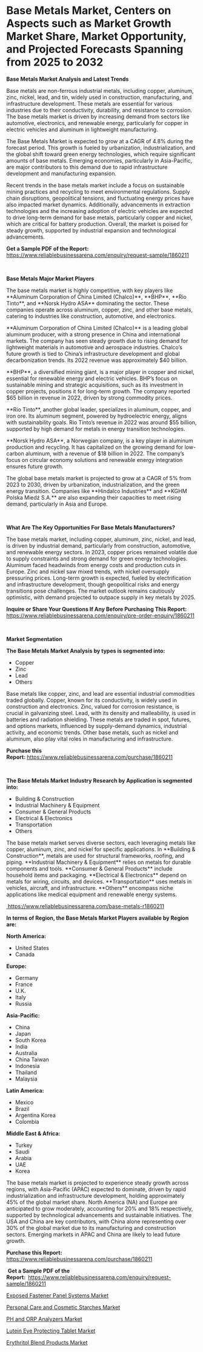 <p><h1>Base Metals Market, Centers on Aspects such as Market Growth Market Share, Market Opportunity, and Projected Forecasts Spanning from 2025 to 2032</h1></p><p><strong>Base Metals Market Analysis and Latest Trends</strong></p>
<p><p>Base metals are non-ferrous industrial metals, including copper, aluminum, zinc, nickel, lead, and tin, widely used in construction, manufacturing, and infrastructure development. These metals are essential for various industries due to their conductivity, durability, and resistance to corrosion. The base metals market is driven by increasing demand from sectors like automotive, electronics, and renewable energy, particularly for copper in electric vehicles and aluminum in lightweight manufacturing.</p><p>The Base Metals Market is expected to grow at a CAGR of 4.8% during the forecast period. This growth is fueled by urbanization, industrialization, and the global shift toward green energy technologies, which require significant amounts of base metals. Emerging economies, particularly in Asia-Pacific, are major contributors to this demand due to rapid infrastructure development and manufacturing expansion.</p><p>Recent trends in the base metals market include a focus on sustainable mining practices and recycling to meet environmental regulations. Supply chain disruptions, geopolitical tensions, and fluctuating energy prices have also impacted market dynamics. Additionally, advancements in extraction technologies and the increasing adoption of electric vehicles are expected to drive long-term demand for base metals, particularly copper and nickel, which are critical for battery production. Overall, the market is poised for steady growth, supported by industrial expansion and technological advancements.</p></p>
<p><strong>Get a Sample PDF of the Report:&nbsp;</strong> <a href="https://www.reliablebusinessarena.com/enquiry/request-sample/1860211?utm_campaign=1948&utm_medium=2&utm_source=Github&utm_content=ia&utm_term=24012025&utm_id=base-metals">https://www.reliablebusinessarena.com/enquiry/request-sample/1860211</a></p>
<p>&nbsp;</p>
<p><strong>Base Metals Major Market Players</strong></p>
<p><p>The base metals market is highly competitive, with key players like **Aluminum Corporation of China Limited (Chalco)**, **BHP**, **Rio Tinto**, and **Norsk Hydro ASA** dominating the sector. These companies operate across aluminum, copper, zinc, and other base metals, catering to industries like construction, automotive, and electronics.</p><p>**Aluminum Corporation of China Limited (Chalco)** is a leading global aluminum producer, with a strong presence in China and international markets. The company has seen steady growth due to rising demand for lightweight materials in automotive and aerospace industries. Chalco’s future growth is tied to China’s infrastructure development and global decarbonization trends. Its 2022 revenue was approximately $40 billion.</p><p>**BHP**, a diversified mining giant, is a major player in copper and nickel, essential for renewable energy and electric vehicles. BHP’s focus on sustainable mining and strategic acquisitions, such as its investment in copper projects, positions it for long-term growth. The company reported $65 billion in revenue in 2022, driven by strong commodity prices.</p><p>**Rio Tinto**, another global leader, specializes in aluminum, copper, and iron ore. Its aluminum segment, powered by hydroelectric energy, aligns with sustainability goals. Rio Tinto’s revenue in 2022 was around $55 billion, supported by high demand for metals in energy transition technologies.</p><p>**Norsk Hydro ASA**, a Norwegian company, is a key player in aluminum production and recycling. It has capitalized on the growing demand for low-carbon aluminum, with a revenue of $18 billion in 2022. The company’s focus on circular economy solutions and renewable energy integration ensures future growth.</p><p>The global base metals market is projected to grow at a CAGR of 5% from 2023 to 2030, driven by urbanization, industrialization, and the green energy transition. Companies like **Hindalco Industries** and **KGHM Polska Miedź S.A.** are also expanding their capacities to meet rising demand, particularly in Asia and Europe.</p></p>
<p>&nbsp;</p>
<p><strong>What Are The Key Opportunities For Base Metals Manufacturers?</strong></p>
<p><p>The base metals market, including copper, aluminum, zinc, nickel, and lead, is driven by industrial demand, particularly from construction, automotive, and renewable energy sectors. In 2023, copper prices remained volatile due to supply constraints and strong demand for green energy technologies. Aluminum faced headwinds from energy costs and production cuts in Europe. Zinc and nickel saw mixed trends, with nickel oversupply pressuring prices. Long-term growth is expected, fueled by electrification and infrastructure development, though geopolitical risks and energy transitions pose challenges. The market outlook remains cautiously optimistic, with demand projected to outpace supply in key metals by 2025.</p></p>
<p><strong>Inquire or Share Your Questions If Any Before Purchasing This Report:</strong> <a href="https://www.reliablebusinessarena.com/enquiry/pre-order-enquiry/1860211?utm_campaign=1948&utm_medium=2&utm_source=Github&utm_content=ia&utm_term=24012025&utm_id=base-metals">https://www.reliablebusinessarena.com/enquiry/pre-order-enquiry/1860211</a></p>
<p>&nbsp;</p>
<p><strong>Market Segmentation</strong></p>
<p><strong>The Base Metals Market Analysis by types is segmented into:</strong></p>
<p><ul><li>Copper</li><li>Zinc</li><li>Lead</li><li>Others</li></ul></p>
<p><p>Base metals like copper, zinc, and lead are essential industrial commodities traded globally. Copper, known for its conductivity, is widely used in construction and electronics. Zinc, valued for corrosion resistance, is crucial in galvanizing steel. Lead, with its density and malleability, is used in batteries and radiation shielding. These metals are traded in spot, futures, and options markets, influenced by supply-demand dynamics, industrial activity, and economic trends. Other base metals, such as nickel and aluminum, also play vital roles in manufacturing and infrastructure.</p></p>
<p><strong>Purchase this Report:&nbsp;</strong><a href="https://www.reliablebusinessarena.com/purchase/1860211?utm_campaign=1948&utm_medium=2&utm_source=Github&utm_content=ia&utm_term=24012025&utm_id=base-metals">https://www.reliablebusinessarena.com/purchase/1860211</a></p>
<p>&nbsp;</p>
<p><strong>The Base Metals Market Industry Research by Application is segmented into:</strong></p>
<p><ul><li>Building & Construction</li><li>Industrial Machinery & Equipment</li><li>Consumer & General Products</li><li>Electrical & Electronics</li><li>Transportation</li><li>Others</li></ul></p>
<p><p>The base metals market serves diverse sectors, each leveraging metals like copper, aluminum, zinc, and nickel for specific applications. In **Building & Construction**, metals are used for structural frameworks, roofing, and piping. **Industrial Machinery & Equipment** relies on metals for durable components and tools. **Consumer & General Products** include household items and packaging. **Electrical & Electronics** depend on metals for wiring, circuits, and devices. **Transportation** uses metals in vehicles, aircraft, and infrastructure. **Others** encompass niche applications like medical equipment and renewable energy systems.</p></p>
<p><a href="https://www.reliablebusinessarena.com/base-metals-r1860211?utm_campaign=1948&utm_medium=2&utm_source=Github&utm_content=ia&utm_term=24012025&utm_id=base-metals">&nbsp;https://www.reliablebusinessarena.com/base-metals-r1860211</a></p>
<p><strong>In terms of Region, the Base Metals Market Players available by Region are:</strong></p>
<p>
    <p> <strong> North America: </strong>
        <ul>
            <li>United States</li>
            <li>Canada</li>
        </ul>
        </p> 
    <p> <strong> Europe: </strong>
        <ul>
            <li>Germany</li>
            <li>France</li>
            <li>U.K.</li>
            <li>Italy</li>
            <li>Russia</li>
        </ul>
        </p> 
    <p> <strong> Asia-Pacific: </strong>
        <ul>
            <li>China</li>
            <li>Japan</li>
            <li>South Korea</li>
            <li>India</li>
            <li>Australia</li>
            <li>China Taiwan</li>
            <li>Indonesia</li>
            <li>Thailand</li>
            <li>Malaysia</li>
        </ul>
        </p> 
    <p> <strong> Latin America: </strong>
        <ul>
            <li>Mexico</li>
            <li>Brazil</li>
            <li>Argentina Korea</li>
            <li>Colombia</li>
        </ul>
        </p> 
    <p> <strong> Middle East & Africa: </strong>
        <ul>
            <li>Turkey</li>
            <li>Saudi</li>
            <li>Arabia</li>
            <li>UAE</li>
            <li>Korea</li>
        </ul>
    </p>
    </p>
<p><p>The base metals market is projected to experience steady growth across regions, with Asia-Pacific (APAC) expected to dominate, driven by rapid industrialization and infrastructure development, holding approximately 45% of the global market share. North America (NA) and Europe are anticipated to grow moderately, accounting for 20% and 18% respectively, supported by technological advancements and sustainable initiatives. The USA and China are key contributors, with China alone representing over 30% of the global market due to its manufacturing and construction sectors. Emerging markets in APAC and China are likely to lead future growth.</p></p>
<p><strong>Purchase this Report: </strong><a href="https://www.reliablebusinessarena.com/purchase/1860211?utm_campaign=1948&utm_medium=2&utm_source=Github&utm_content=ia&utm_term=24012025&utm_id=base-metals">https://www.reliablebusinessarena.com/purchase/1860211</a></p>
<p>&nbsp;<strong>Get a Sample PDF of the Report:&nbsp;&nbsp;</strong><a href="https://www.reliablebusinessarena.com/enquiry/request-sample/1860211?utm_campaign=1948&utm_medium=2&utm_source=Github&utm_content=ia&utm_term=24012025&utm_id=base-metals">https://www.reliablebusinessarena.com/enquiry/request-sample/1860211</a></p>
<p><strong></strong></p>
<p><p><a href="https://www.linkedin.com/pulse/exposed-fastener-panel-systems-landscape-product-spectrum-market-vbdjf?utm_campaign=1948&utm_medium=2&utm_source=Github&utm_content=ia&utm_term=24012025&utm_id=base-metals">Exposed Fastener Panel Systems Market</a></p><p><a href="https://www.linkedin.com/pulse/personal-care-cosmetic-starches-market-growth-insights-sales-3ojcc?utm_campaign=1948&utm_medium=2&utm_source=Github&utm_content=ia&utm_term=24012025&utm_id=base-metals">Personal Care and Cosmetic Starches Market</a></p><p><a href="https://www.linkedin.com/pulse/evaluating-profitability-ph-orp-analyzers-market-report-kiazc?utm_campaign=1948&utm_medium=2&utm_source=Github&utm_content=ia&utm_term=24012025&utm_id=base-metals">PH and ORP Analyzers Market</a></p><p><a href="https://www.linkedin.com/pulse/lutein-eye-protecting-tablet-market-outlook-projected-7yvff?utm_campaign=1948&utm_medium=2&utm_source=Github&utm_content=ia&utm_term=24012025&utm_id=base-metals">Lutein Eye Protecting Tablet Market</a></p><p><a href="https://www.linkedin.com/pulse/erythritol-blend-products-market-report-in-depth-analysis-industry-fptqf?utm_campaign=1948&utm_medium=2&utm_source=Github&utm_content=ia&utm_term=24012025&utm_id=base-metals">Erythritol Blend Products Market</a></p></p>